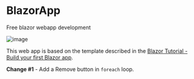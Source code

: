 # BlazorApp
Free blazor webapp development


![image](https://user-images.githubusercontent.com/45004255/145245015-5120c672-7be7-4f86-9a12-4ab341ef32a1.png)


This web app is based on the template described in the [Blazor Tutorial - Build your first Blazor app](https://dotnet.microsoft.com/en-us/learn/aspnet/blazor-tutorial/intro).

**Change #1** - Add a Remove button in `foreach` loop.
